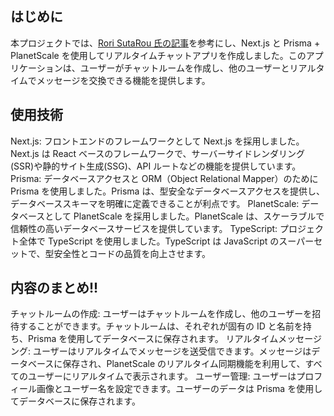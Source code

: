 ## はじめに

本プロジェクトでは、[Rori SutaRou 氏の記事](https://zenn.dev/rorisutarou/articles/3ee144c4ab4748#prisma-%2B-planetscale-%E3%81%AE%E5%B0%8E%E5%85%A5)を参考にし、Next.js と Prisma + PlanetScale を使用してリアルタイムチャットアプリを作成しました。このアプリケーションは、ユーザーがチャットルームを作成し、他のユーザーとリアルタイムでメッセージを交換できる機能を提供します。

## 使用技術

Next.js: フロントエンドのフレームワークとして Next.js を採用しました。Next.js は React ベースのフレームワークで、サーバーサイドレンダリング(SSR)や静的サイト生成(SSG)、API ルートなどの機能を提供しています。
Prisma: データベースアクセスと ORM（Object Relational Mapper）のために Prisma を使用しました。Prisma は、型安全なデータベースアクセスを提供し、データベーススキーマを明確に定義できることが利点です。
PlanetScale: データベースとして PlanetScale を採用しました。PlanetScale は、スケーラブルで信頼性の高いデータベースサービスを提供しています。
TypeScript: プロジェクト全体で TypeScript を使用しました。TypeScript は JavaScript のスーパーセットで、型安全性とコードの品質を向上させます。

## 内容のまとめ!!

チャットルームの作成: ユーザーはチャットルームを作成し、他のユーザーを招待することができます。チャットルームは、それぞれが固有の ID と名前を持ち、Prisma を使用してデータベースに保存されます。
リアルタイムメッセージング: ユーザーはリアルタイムでメッセージを送受信できます。メッセージはデータベースに保存され、PlanetScale のリアルタイム同期機能を利用して、すべてのユーザーにリアルタイムで表示されます。
ユーザー管理: ユーザーはプロフィール画像とユーザー名を設定できます。ユーザーのデータは Prisma を使用してデータベースに保存されます。
